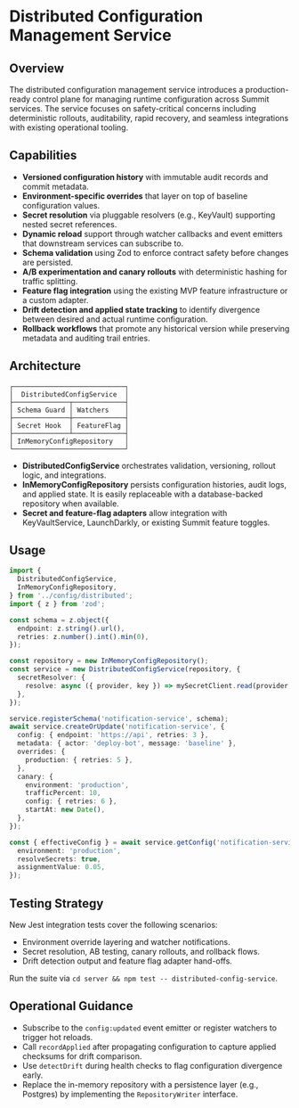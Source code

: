 # Distributed Configuration Management Service

## Overview

The distributed configuration management service introduces a production-ready control plane for managing runtime configuration across Summit services. The service focuses on safety-critical concerns including deterministic rollouts, auditability, rapid recovery, and seamless integrations with existing operational tooling.

## Capabilities

- **Versioned configuration history** with immutable audit records and commit metadata.
- **Environment-specific overrides** that layer on top of baseline configuration values.
- **Secret resolution** via pluggable resolvers (e.g., KeyVault) supporting nested secret references.
- **Dynamic reload** support through watcher callbacks and event emitters that downstream services can subscribe to.
- **Schema validation** using Zod to enforce contract safety before changes are persisted.
- **A/B experimentation and canary rollouts** with deterministic hashing for traffic splitting.
- **Feature flag integration** using the existing MVP feature infrastructure or a custom adapter.
- **Drift detection and applied state tracking** to identify divergence between desired and actual runtime configuration.
- **Rollback workflows** that promote any historical version while preserving metadata and auditing trail entries.

## Architecture

```
┌────────────────────────────┐
│  DistributedConfigService  │
├──────────────┬─────────────┤
│ Schema Guard │ Watchers    │
├──────────────┼─────────────┤
│ Secret Hook  │ FeatureFlag │
├──────────────┴─────────────┤
│ InMemoryConfigRepository   │
└────────────────────────────┘
```

- **DistributedConfigService** orchestrates validation, versioning, rollout logic, and integrations.
- **InMemoryConfigRepository** persists configuration histories, audit logs, and applied state. It is easily replaceable with a database-backed repository when available.
- **Secret and feature-flag adapters** allow integration with KeyVaultService, LaunchDarkly, or existing Summit feature toggles.

## Usage

```ts
import {
  DistributedConfigService,
  InMemoryConfigRepository,
} from '../config/distributed';
import { z } from 'zod';

const schema = z.object({
  endpoint: z.string().url(),
  retries: z.number().int().min(0),
});

const repository = new InMemoryConfigRepository();
const service = new DistributedConfigService(repository, {
  secretResolver: {
    resolve: async ({ provider, key }) => mySecretClient.read(provider, key),
  },
});

service.registerSchema('notification-service', schema);
await service.createOrUpdate('notification-service', {
  config: { endpoint: 'https://api', retries: 3 },
  metadata: { actor: 'deploy-bot', message: 'baseline' },
  overrides: {
    production: { retries: 5 },
  },
  canary: {
    environment: 'production',
    trafficPercent: 10,
    config: { retries: 6 },
    startAt: new Date(),
  },
});

const { effectiveConfig } = await service.getConfig('notification-service', {
  environment: 'production',
  resolveSecrets: true,
  assignmentValue: 0.05,
});
```

## Testing Strategy

New Jest integration tests cover the following scenarios:

- Environment override layering and watcher notifications.
- Secret resolution, AB testing, canary rollouts, and rollback flows.
- Drift detection output and feature flag adapter hand-offs.

Run the suite via `cd server && npm test -- distributed-config-service`.

## Operational Guidance

- Subscribe to the `config:updated` event emitter or register watchers to trigger hot reloads.
- Call `recordApplied` after propagating configuration to capture applied checksums for drift comparison.
- Use `detectDrift` during health checks to flag configuration divergence early.
- Replace the in-memory repository with a persistence layer (e.g., Postgres) by implementing the `RepositoryWriter` interface.
